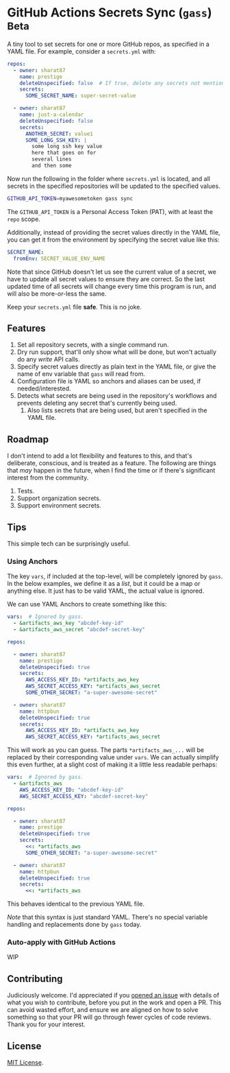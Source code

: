# GitHub Actions Secrets Sync (`gass`) <sup>Beta</sup>

A tiny tool to set secrets for one or more GitHub repos, as specified in a YAML file. For example, consider a `secrets.yml` with:

```yaml
repos:
  - owner: sharat87
    name: prestige
    deleteUnspecified: false  # If true, delete any secrets not mentioned in the below `secrets` list. Defaults to `false` if not specified.
    secrets:
      SOME_SECRET_NAME: super-secret-value

  - owner: sharat87
    name: just-a-calendar
    deleteUnspecified: false
    secrets:
      ANOTHER_SECRET: value1
      SOME_LONG_SSH_KEY: |
        some long ssh key value
        here that goes on for
        several lines
        and then some
```

Now run the following in the folder where `secrets.yml` is located, and all secrets in the specified repositories will be updated to the specified values.

```sh
GITHUB_API_TOKEN=myawesometoken gass sync
```

The `GITHUB_API_TOKEN` is a Personal Access Token (PAT), with at least the `repo` scope.

Additionally, instead of providing the secret values directly in the YAML file, you can get it from the environment by specifying the secret value like this:

```yaml
SECRET_NAME:
  fromEnv: SECRET_VALUE_ENV_NAME
```

Note that since GitHub doesn't let us see the current value of a secret, we have to update all secret values to ensure they are correct. So the last updated time of all secrets will change every time this program is run, and will also be more-or-less the same.

Keep your `secrets.yml` file **safe**. This is no joke.

## Features

1. Set all repository secrets, with a single command run.
1. Dry run support, that'll only show what will be done, but won't actually do any _write_ API calls.
1. Specify secret values directly as plain text in the YAML file, or give the name of env variable that `gass` will read from.
1. Configuration file is YAML so anchors and aliases can be used, if needed/interested.
1. Detects what secrets are being used in the repository's workflows and prevents deleting any secret that's currently being used.
    1. Also lists secrets that are being used, but aren't specified in the YAML file.

## Roadmap

I don't intend to add a lot flexibility and features to this, and that's deliberate, conscious, and is treated as a feature. The following are things that _may_ happen in the future, when I find the time or if there's significant interest from the community.

1. Tests.
1. Support organization secrets.
1. Support environment secrets.

## Tips

This simple tech can be surprisingly useful.

### Using Anchors

The key `vars`, if included at the top-level, will be completely ignored by `gass`. In the below examples, we define it as a _list_, but it could be a map or anything else. It just has to be valid YAML, the actual value is ignored.

We can use YAML Anchors to create something like this:

```yaml
vars:  # Ignored by gass.
  - &artifacts_aws_key "abcdef-key-id"
  - &artifacts_aws_secret "abcdef-secret-key"

repos:

  - owner: sharat87
    name: prestige
    deleteUnspecified: true
    secrets:
      AWS_ACCESS_KEY_ID: *artifacts_aws_key
      AWS_SECRET_ACCESS_KEY: *artifacts_aws_secret
      SOME_OTHER_SECRET: "a-super-awesome-secret"

  - owner: sharat87
    name: httpbun
    deleteUnspecified: true
    secrets:
      AWS_ACCESS_KEY_ID: *artifacts_aws_key
      AWS_SECRET_ACCESS_KEY: *artifacts_aws_secret
```

This will work as you can guess. The parts `*artifacts_aws_...` will be replaced by their corresponding value under `vars`. We can actually simplify this even further, at a slight cost of making it a little less readable perhaps:

```yaml
vars:  # Ignored by gass.
  - &artifacts_aws
    AWS_ACCESS_KEY_ID: "abcdef-key-id"
    AWS_SECRET_ACCESS_KEY: "abcdef-secret-key"

repos:

  - owner: sharat87
    name: prestige
    deleteUnspecified: true
    secrets:
      <<: *artifacts_aws
      SOME_OTHER_SECRET: "a-super-awesome-secret"

  - owner: sharat87
    name: httpbun
    deleteUnspecified: true
    secrets:
      <<: *artifacts_aws
```

This behaves identical to the previous YAML file.

*Note* that this syntax is just standard YAML. There's no special variable handling and replacements done by `gass` today.

### Auto-apply with GitHub Actions

WIP

## Contributing

Judiciously welcome. I'd appreciated if you [opened an issue](https://github.com/sharat87/gass/issues/new/choose) with details of what you wish to contribute, before you put in the work and open a PR. This can avoid wasted effort, and ensure we are aligned on how to solve something so that your PR will go through fewer cycles of code reviews. Thank you for your interest.

## License

[MIT License](https://github.com/sharat87/gass/blob/master/LICENSE).
